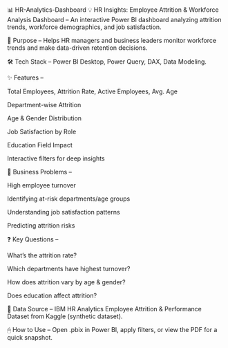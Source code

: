 📊 HR-Analytics-Dashboard
💡 HR Insights: Employee Attrition & Workforce Analysis Dashboard – An interactive Power BI dashboard analyzing attrition trends, workforce demographics, and job satisfaction.

📝 Purpose – Helps HR managers and business leaders monitor workforce trends and make data-driven retention decisions.

🛠 Tech Stack – Power BI Desktop, Power Query, DAX, Data Modeling.

✨ Features –

Total Employees, Attrition Rate, Active Employees, Avg. Age

Department-wise Attrition

Age & Gender Distribution

Job Satisfaction by Role

Education Field Impact

Interactive filters for deep insights

🚩 Business Problems –

High employee turnover

Identifying at-risk departments/age groups

Understanding job satisfaction patterns

Predicting attrition risks

❓ Key Questions –

What’s the attrition rate?

Which departments have highest turnover?

How does attrition vary by age & gender?

Does education affect attrition?

📂 Data Source – IBM HR Analytics Employee Attrition & Performance Dataset from Kaggle (synthetic dataset).

🖱 How to Use – Open .pbix in Power BI, apply filters, or view the PDF for a quick snapshot.

